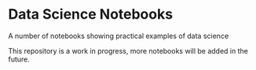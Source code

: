 # Data Science Notebooks
A number of notebooks showing practical examples of data science


This repository is a work in progress, more notebooks will be added in the future.
